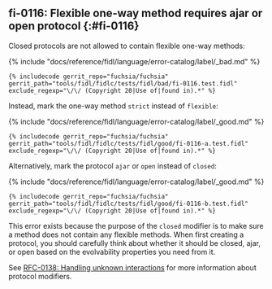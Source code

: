 ## fi-0116: Flexible one-way method requires ajar or open protocol {:#fi-0116}

Closed protocols are not allowed to contain flexible one-way methods:

{% include "docs/reference/fidl/language/error-catalog/label/_bad.md" %}

```fidl
{% includecode gerrit_repo="fuchsia/fuchsia" gerrit_path="tools/fidl/fidlc/tests/fidl/bad/fi-0116.test.fidl" exclude_regexp="\/\/ (Copyright 20|Use of|found in).*" %}
```

Instead, mark the one-way method `strict` instead of `flexible`:

{% include "docs/reference/fidl/language/error-catalog/label/_good.md" %}

```fidl
{% includecode gerrit_repo="fuchsia/fuchsia" gerrit_path="tools/fidl/fidlc/tests/fidl/good/fi-0116-a.test.fidl" exclude_regexp="\/\/ (Copyright 20|Use of|found in).*" %}
```

Alternatively, mark the protocol `ajar` or `open` instead of `closed`:

{% include "docs/reference/fidl/language/error-catalog/label/_good.md" %}

```fidl
{% includecode gerrit_repo="fuchsia/fuchsia" gerrit_path="tools/fidl/fidlc/tests/fidl/good/fi-0116-b.test.fidl" exclude_regexp="\/\/ (Copyright 20|Use of|found in).*" %}
```

This error exists because the purpose of the `closed` modifier is to make sure a
method does not contain any flexible methods. When first creating a protocol,
you should carefully think about whether it should be closed, ajar, or open
based on the evolvability properties you need from it.

See [RFC-0138: Handling unknown
interactions](/docs/contribute/governance/rfcs/0138_handling_unknown_interactions.md)
for more information about protocol modifiers.
